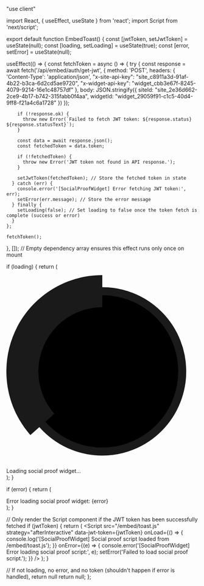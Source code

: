 "use client"

import React, { useEffect, useState } from 'react';
import Script from 'next/script';

export default function EmbedToast() {
  const [jwtToken, setJwtToken] = useState(null);
  const [loading, setLoading] = useState(true);
  const [error, setError] = useState(null);

  useEffect(() => {
    const fetchToken = async () => {
      try {
        const response = await fetch('/api/embed/auth/get-jwt', {
          method: 'POST',
          headers: {
            'Content-Type': 'application/json',
            "x-site-api-key": "site_c8911a3d-91af-4b22-b3ca-6d2cd5ae9720",
            "x-widget-api-key": "widget_cbb3e67f-8245-4079-9214-16e1c48757df"
          },
          body: JSON.stringify({
            siteId: "site_2e36d662-2ce9-4b17-b742-315fabb0f4aa",
            widgetId: "widget_29059f91-c1c5-40d4-9ff8-f21a4c6a1728"
          })
        });

        if (!response.ok) {
          throw new Error(`Failed to fetch JWT token: ${response.status} ${response.statusText}`);
        }

        const data = await response.json();
        const fetchedToken = data.token;

        if (!fetchedToken) {
          throw new Error('JWT token not found in API response.');
        }

        setJwtToken(fetchedToken); // Store the fetched token in state
      } catch (err) {
        console.error('[SocialProofWidget] Error fetching JWT token:', err);
        setError(err.message); // Store the error message
      } finally {
        setLoading(false); // Set loading to false once the token fetch is complete (success or error)
      }
    };

    fetchToken();
  }, []); // Empty dependency array ensures this effect runs only once on mount

  if (loading) {
    return (
      <div className="flex items-center justify-center p-4 text-gray-500">
        <svg className="animate-spin h-5 w-5 mr-3 text-blue-500" viewBox="0 0 24 24">
          <circle className="opacity-25" cx="12" cy="12" r="10" stroke="currentColor" strokeWidth="4"></circle>
          <path className="opacity-75" fill="currentColor" d="M4 12a8 8 0 018-8V0C5.373 0 0 5.373 0 12h4zm2 5.291A7.962 7.962 0 014 12H0c0 3.042 1.135 5.824 3 7.938l3-2.647z"></path>
        </svg>
        Loading social proof widget...
      </div>
    );
  }

  if (error) {
    return (
      <div className="p-4 bg-red-100 border border-red-400 text-red-700 rounded-lg">
        Error loading social proof widget: {error}
      </div>
    );
  }

  // Only render the Script component if the JWT token has been successfully fetched
  if (jwtToken) {
    return (
      <Script
        src="/embed/toast.js"
        strategy="afterInteractive"
        data-jwt-token={jwtToken}
        onLoad={() => {
          console.log('[SocialProofWidget] Social proof script loaded from /embed/toast.js');
        }}
        onError={(e) => {
          console.error('[SocialProofWidget] Error loading social proof script:', e);
          setError('Failed to load social proof script.');
        }}
      />
    );
  }

  // If not loading, no error, and no token (shouldn't happen if error is handled), return null
  return null;
};